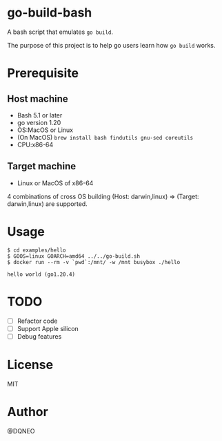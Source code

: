 # go-build-bash

A bash script that emulates `go build`.

The purpose of this project is to help go users learn how `go build` works.

# Prerequisite

## Host machine
* Bash 5.1 or later
* go version 1.20
* OS:MacOS or Linux
* (On MacOS) `brew install bash findutils gnu-sed coreutils`
* CPU:x86-64

## Target machine
* Linux or MacOS of x86-64

4 combinations of cross OS building (Host: darwin,linux) => (Target: darwin,linux) are supported.

# Usage

```
$ cd examples/hello
$ GOOS=linux GOARCH=amd64 ../../go-build.sh
$ docker run --rm -v `pwd`:/mnt/ -w /mnt busybox ./hello

hello world (go1.20.4)
```

# TODO
* [ ] Refactor code
* [ ] Support Apple silicon
* [ ] Debug features

# License
MIT

# Author
@DQNEO
